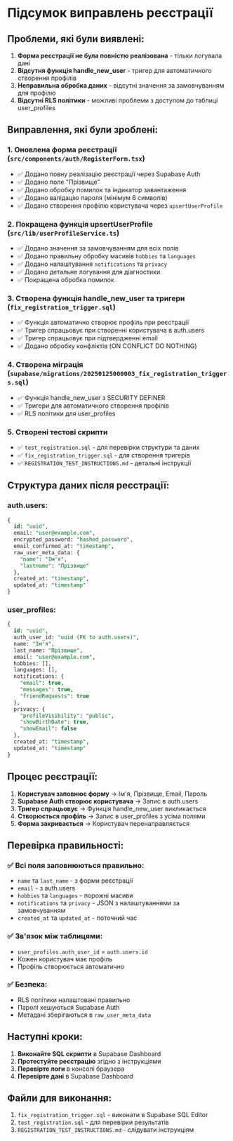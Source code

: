 # Підсумок виправлень реєстрації

## Проблеми, які були виявлені:

1. **Форма реєстрації не була повністю реалізована** - тільки логувала дані
2. **Відсутня функція handle_new_user** - тригер для автоматичного створення профілів
3. **Неправильна обробка даних** - відсутні значення за замовчуванням для профілю
4. **Відсутні RLS політики** - можливі проблеми з доступом до таблиці user_profiles

## Виправлення, які були зроблені:

### 1. Оновлена форма реєстрації (`src/components/auth/RegisterForm.tsx`)
- ✅ Додано повну реалізацію реєстрації через Supabase Auth
- ✅ Додано поле "Прізвище"
- ✅ Додано обробку помилок та індикатор завантаження
- ✅ Додано валідацію пароля (мінімум 6 символів)
- ✅ Додано створення профілю користувача через `upsertUserProfile`

### 2. Покращена функція upsertUserProfile (`src/lib/userProfileService.ts`)
- ✅ Додано значення за замовчуванням для всіх полів
- ✅ Додано правильну обробку масивів `hobbies` та `languages`
- ✅ Додано налаштування `notifications` та `privacy`
- ✅ Додано детальне логування для діагностики
- ✅ Покращена обробка помилок

### 3. Створена функція handle_new_user та тригери (`fix_registration_trigger.sql`)
- ✅ Функція автоматично створює профіль при реєстрації
- ✅ Тригер спрацьовує при створенні користувача в auth.users
- ✅ Тригер спрацьовує при підтвердженні email
- ✅ Додано обробку конфліктів (ON CONFLICT DO NOTHING)

### 4. Створена міграція (`supabase/migrations/20250125000003_fix_registration_triggers.sql`)
- ✅ Функція handle_new_user з SECURITY DEFINER
- ✅ Тригери для автоматичного створення профілів
- ✅ RLS політики для user_profiles

### 5. Створені тестові скрипти
- ✅ `test_registration.sql` - для перевірки структури та даних
- ✅ `fix_registration_trigger.sql` - для створення тригерів
- ✅ `REGISTRATION_TEST_INSTRUCTIONS.md` - детальні інструкції

## Структура даних після реєстрації:

### auth.users:
```sql
{
  id: "uuid",
  email: "user@example.com",
  encrypted_password: "hashed_password",
  email_confirmed_at: "timestamp",
  raw_user_meta_data: {
    "name": "Ім'я",
    "lastname": "Прізвище"
  },
  created_at: "timestamp",
  updated_at: "timestamp"
}
```

### user_profiles:
```sql
{
  id: "uuid",
  auth_user_id: "uuid (FK to auth.users)",
  name: "Ім'я",
  last_name: "Прізвище",
  email: "user@example.com",
  hobbies: [],
  languages: [],
  notifications: {
    "email": true,
    "messages": true,
    "friendRequests": true
  },
  privacy: {
    "profileVisibility": "public",
    "showBirthDate": true,
    "showEmail": false
  },
  created_at: "timestamp",
  updated_at: "timestamp"
}
```

## Процес реєстрації:

1. **Користувач заповнює форму** → Ім'я, Прізвище, Email, Пароль
2. **Supabase Auth створює користувача** → Запис в auth.users
3. **Тригер спрацьовує** → Функція handle_new_user викликається
4. **Створюється профіль** → Запис в user_profiles з усіма полями
5. **Форма закривається** → Користувач перенаправляється

## Перевірка правильності:

### ✅ Всі поля заповнюються правильно:
- `name` та `last_name` - з форми реєстрації
- `email` - з auth.users
- `hobbies` та `languages` - порожні масиви
- `notifications` та `privacy` - JSON з налаштуваннями за замовчуванням
- `created_at` та `updated_at` - поточний час

### ✅ Зв'язок між таблицями:
- `user_profiles.auth_user_id` = `auth.users.id`
- Кожен користувач має профіль
- Профіль створюється автоматично

### ✅ Безпека:
- RLS політики налаштовані правильно
- Паролі хешуються Supabase Auth
- Метадані зберігаються в `raw_user_meta_data`

## Наступні кроки:

1. **Виконайте SQL скрипти** в Supabase Dashboard
2. **Протестуйте реєстрацію** згідно з інструкціями
3. **Перевірте логи** в консолі браузера
4. **Перевірте дані** в Supabase Dashboard

## Файли для виконання:

1. `fix_registration_trigger.sql` - виконати в Supabase SQL Editor
2. `test_registration.sql` - для перевірки результатів
3. `REGISTRATION_TEST_INSTRUCTIONS.md` - слідувати інструкціям 